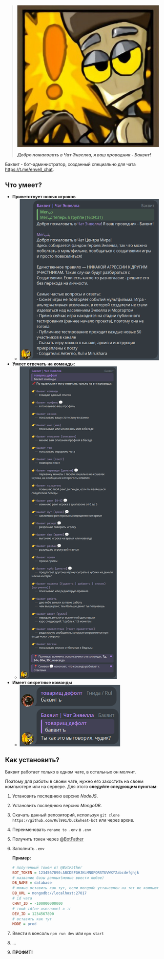 >  ![баквит](images/logo.png)
> 
>  ***Добро пожаловать в Чат Энвелла, я ваш проводник - Баквит!***

Баквит - бот-администратор, созданный специально для чата https://t.me/envell_chat.

## Что умеет?

- **Приветствует новых игроков**
    - ![скриншот приветствия](images/hello.png)
- **Умеет отвечать на команды:**
    - ![скриншот команд](images/commands.png)
- **Имеет секретные команды**
    - ![скриншот секретной команды](images/secret.png)

## Как установить?

Баквит работает только в одном чате, в остальных он молчит.

Поэтому для работы в своем чате, нужно его захостить на своем компьютере или на сервере. Для этого **следуйте следующим пунктам**:

1. Установить последнюю версию *NodeJS*.
2. Установить последнюю версию *MongoDB*.
3. Скачать данный репозиторий, используя `git clone https://github.com/Rul991/buckwheat-bot` или через архив.
4. Переименовать `rename to .env` в `.env`
5. Получить токен через [@BotFather](https://t.me/BotFather)
6. Заполнить `.env`
   
    **Пример:**

    ```ini
    # полученный токен от @BotFather
    BOT_TOKEN = 1234567890:ABCDEFGHJKLMNOPQRSTUVWXYZabcdefghjk
    # название базы данных(можно ввести любое)
    DB_NAME = database 
    # можно оставить как тут, если mongodb установлен на тот же компьютер
    DB_URL = mongodb://localhost:27017
    # id чата
    CHAT_ID = -100000000000
    # твой id(не username) в тг
    DEV_ID = 1234567890 
    # оставить как тут
    MODE = prod
    ```

7. Ввести в консоль `npm run dev` или `npm start`
8. ...
9. **ПРОФИТ!**